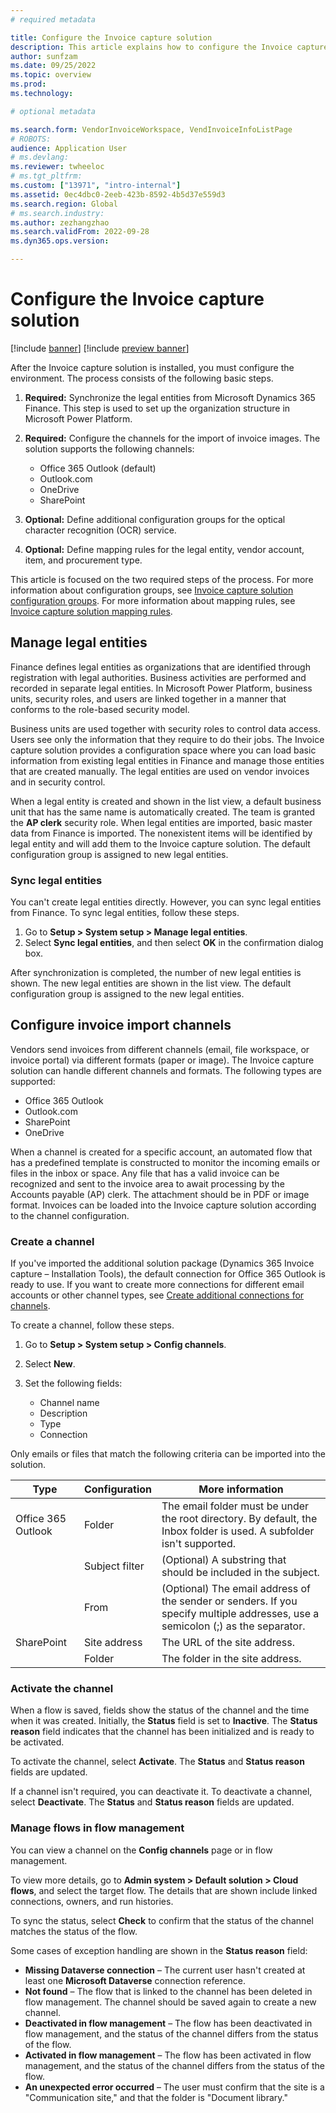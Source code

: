 ```yaml
---
# required metadata

title: Configure the Invoice capture solution
description: This article explains how to configure the Invoice capture solution.
author: sunfzam
ms.date: 09/25/2022
ms.topic: overview
ms.prod: 
ms.technology: 

# optional metadata

ms.search.form: VendorInvoiceWorkspace, VendInvoiceInfoListPage
# ROBOTS: 
audience: Application User
# ms.devlang: 
ms.reviewer: twheeloc
# ms.tgt_pltfrm: 
ms.custom: ["13971", "intro-internal"]
ms.assetid: 0ec4dbc0-2eeb-423b-8592-4b5d37e559d3
ms.search.region: Global
# ms.search.industry: 
ms.author: zezhangzhao
ms.search.validFrom: 2022-09-28
ms.dyn365.ops.version: 

---
```


# Configure the Invoice capture solution

[!include [banner](../includes/banner.md)]
[!include [preview banner](../includes/preview-banner.md)]

After the Invoice capture solution is installed, you must configure the environment. The process consists of the following basic steps.

1. **Required:** Synchronize the legal entities from Microsoft Dynamics 365 Finance. This step is used to set up the organization structure in Microsoft Power Platform.
2. **Required:** Configure the channels for the import of invoice images. The solution supports the following channels:

    - Office 365 Outlook (default)
    - Outlook.com
    - OneDrive
    - SharePoint

3. **Optional:** Define additional configuration groups for the optical character recognition (OCR) service.
4. **Optional:** Define mapping rules for the legal entity, vendor account, item, and procurement type.

This article is focused on the two required steps of the process. For more information about configuration groups, see [Invoice capture solution configuration groups](invoice-capture-config-group.md). For more information about mapping rules, see [Invoice capture solution mapping rules](invoice-capture-mapping-rules.md).

## Manage legal entities

Finance defines legal entities as organizations that are identified through registration with legal authorities. Business activities are performed and recorded in separate legal entities. In Microsoft Power Platform, business units, security roles, and users are linked together in a manner that conforms to the role-based security model.

Business units are used together with security roles to control data access. Users see only the information that they require to do their jobs. The Invoice capture solution provides a configuration space where you can load basic information from existing legal entities in Finance and manage those entities that are created manually. The legal entities are used on vendor invoices and in security control.

When a legal entity is created and shown in the list view, a default business unit that has the same name is automatically created. The team is granted the **AP clerk** security role. When legal entities are imported, basic master data from Finance is imported. The nonexistent items will be identified by legal entity and will add them to the Invoice capture solution. The default configuration group is assigned to new legal entities.

### Sync legal entities

You can't create legal entities directly. However, you can sync legal entities from Finance. To sync legal entities, follow these steps.

1. Go to **Setup \> System setup \> Manage legal entities**.
2. Select **Sync legal entities**, and then select **OK** in the confirmation dialog box.

After synchronization is completed, the number of new legal entities is shown. The new legal entities are shown in the list view. The default configuration group is assigned to the new legal entities.

## Configure invoice import channels

Vendors send invoices from different channels (email, file workspace, or invoice portal) via different formats (paper or image). The Invoice capture solution can handle different channels and formats. The following types are supported:

- Office 365 Outlook
- Outlook.com
- SharePoint
- OneDrive

When a channel is created for a specific account, an automated flow that has a predefined template is constructed to monitor the incoming emails or files in the inbox or space. Any file that has a valid invoice can be recognized and sent to the invoice area to await processing by the Accounts payable (AP) clerk. The attachment should be in PDF or image format. Invoices can be loaded into the Invoice capture solution according to the channel configuration.

### Create a channel

If you've imported the additional solution package (Dynamics 365 Invoice capture – Installation Tools), the default connection for Office 365 Outlook is ready to use. If you want to create more connections for different email accounts or other channel types, see [Create additional connections for channels](invoice-capture-advanced-settings.md#create-additional-connections-for-channels).

To create a channel, follow these steps.

1. Go to **Setup \> System setup \> Config channels**.
2. Select **New**.
3. Set the following fields:

    - Channel name
    - Description
    - Type
    - Connection

Only emails or files that match the following criteria can be imported into the solution.

| Type               | Configuration  | More information |
|--------------------|----------------|------------------|
| Office 365 Outlook | Folder         | The email folder must be under the root directory. By default, the Inbox folder is used. A subfolder isn't supported. |
|                    | Subject filter | (Optional) A substring that should be included in the subject. |
|                    | From           | (Optional) The email address of the sender or senders. If you specify multiple addresses, use a semicolon (;) as the separator. |
| SharePoint         | Site address   | The URL of the site address. |
|                    | Folder         | The folder in the site address. |

### Activate the channel

When a flow is saved, fields show the status of the channel and the time when it was created. Initially, the **Status** field is set to **Inactive**. The **Status reason** field indicates that the channel has been initialized and is ready to be activated.

To activate the channel, select **Activate**. The **Status** and **Status reason** fields are updated.

If a channel isn't required, you can deactivate it. To deactivate a channel, select **Deactivate**. The **Status** and **Status reason** fields are updated.

### Manage flows in flow management

You can view a channel on the **Config channels** page or in flow management.

To view more details, go to **Admin system \> Default solution \> Cloud flows**, and select the target flow. The details that are shown include linked connections, owners, and run histories.

To sync the status, select **Check** to confirm that the status of the channel matches the status of the flow.

Some cases of exception handling are shown in the **Status reason** field:

- **Missing Dataverse connection** – The current user hasn't created at least one **Microsoft Dataverse** connection reference.
- **Not found** – The flow that is linked to the channel has been deleted in flow management. The channel should be saved again to create a new channel.
- **Deactivated in flow management** – The flow has been deactivated in flow management, and the status of the channel differs from the status of the flow.
- **Activated in flow management** – The flow has been activated in flow management, and the status of the channel differs from the status of the flow.
- **An unexpected error occurred** – The user must confirm that the site is a "Communication site," and that the folder is "Document library."
